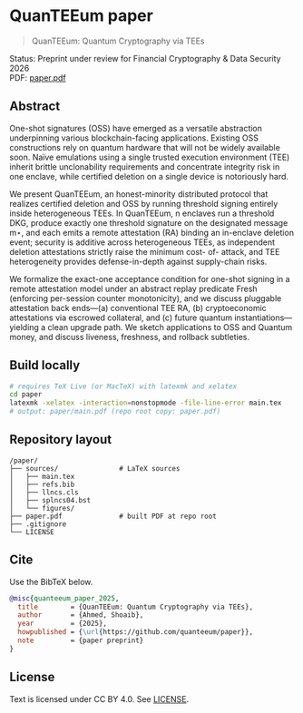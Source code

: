 # QuanTEEum paper

> QuanTEEum: Quantum Cryptography via TEEs

Status: Preprint under review for Financial Cryptography & Data Security 2026  
PDF: [paper.pdf](./paper.pdf)

## Abstract
One-shot signatures (OSS) have emerged as a versatile abstraction underpinning various blockchain-facing applications. Existing OSS constructions rely on quantum hardware that will not be widely available soon. Naïve emulations using a single trusted execution environment (TEE) inherit brittle unclonability requirements and concentrate integrity risk in one enclave, while certified deletion on a single device is notoriously hard.

We present QuanTEEum, an honest-minority distributed protocol that realizes certified deletion and OSS by running threshold signing entirely inside heterogeneous TEEs. In QuanTEEum, n enclaves run a threshold DKG, produce exactly one threshold signature on the designated message m⋆, and each emits a remote attestation (RA) binding an in-enclave deletion event; security is additive across heterogeneous TEEs, as independent deletion attestations strictly raise the minimum cost- of- attack, and TEE heterogeneity provides defense-in-depth against supply-chain risks.

We formalize the exact-one acceptance condition for one-shot signing in a remote attestation model under an abstract replay predicate Fresh (enforcing per-session counter monotonicity), and we discuss pluggable attestation back ends—(a) conventional TEE RA, (b) cryptoeconomic attestations via escrowed collateral, and (c) future quantum instantiations—yielding a clean upgrade path. We sketch applications to OSS and Quantum money, and discuss liveness, freshness, and rollback subtleties.

## Build locally
```bash
# requires TeX Live (or MacTeX) with latexmk and xelatex
cd paper
latexmk -xelatex -interaction=nonstopmode -file-line-error main.tex
# output: paper/main.pdf (repo root copy: paper.pdf)
```

## Repository layout
```
/paper/
├── sources/               # LaTeX sources
│   ├── main.tex
│   ├── refs.bib
│   ├── llncs.cls
│   ├── splncs04.bst
│   └── figures/
├── paper.pdf              # built PDF at repo root 
├── .gitignore
└── LICENSE
```

## Cite
Use the BibTeX below.
```bibtex
@misc{quanteeum_paper_2025,
  title        = {QuanTEEum: Quantum Cryptography via TEEs},
  author       = {Ahmed, Shoaib},
  year         = {2025},
  howpublished = {\url{https://github.com/quanteeum/paper}},
  note         = {paper preprint}
}
```

## License
Text is licensed under CC BY 4.0. See [LICENSE](./LICENSE).

